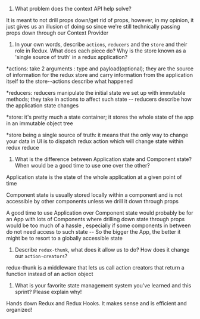 1. What problem does the context API help solve?

It is meant to not drill props down/get rid of props, however, in my opinion, it just gives us an illusion of doing so since we're still technically passing props down through our Context Provider

1. In your own words, describe `actions`, `reducers` and the `store` and their role in Redux. What does each piece do? Why is the store known as a 'single source of truth' in a redux application?

*actions: take 2 arguments : type and payload(optional); they are the source of information for the redux store and carry information from the application itself to the store--actions describe what happened

*reducers: reducers manipulate the initial state we set up with immutable methods; they take in actions to affect such state -- reducers describe how the application state changes

*store: it's pretty much a state container; it stores the whole state of the app in an immutable object tree

*store being a single source of truth: it means that the only way to change your data in UI is to dispatch redux action which will change state within redux reduce

1. What is the difference between Application state and Component state? When would be a good time to use one over the other?

Application state is the state of the whole application at a given point of time 

Component state is usually stored locally within a component and is not accessible by other components unless we drill it down through props

A good time to use Application over Component state would probably be for an App with lots of Components where drilling down state through props would be too much  of a hassle , especially if some components in between do not need access to such state -- So the bigger the App, the better it might be to resort to a globally accessible state 

1. Describe `redux-thunk`, what does it allow us to do? How does it change our `action-creators`?

redux-thunk is a middleware that lets us call action creators that return a function instead of an action object 

1. What is your favorite state management system you've learned and this sprint? Please explain why!

Hands down Redux and Redux Hooks. It makes sense and is efficient and organized! 
